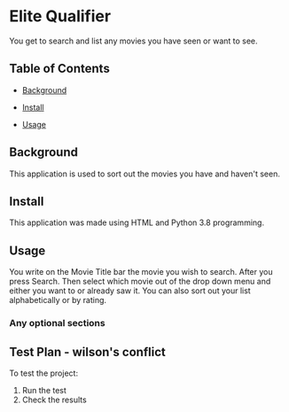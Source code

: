 # Elite Qualifier

You get to search and list any movies you have seen or want to see.

## Table of Contents

- [Background](#background)

- [Install](#install)

- [Usage](#usage)

## Background

This application is used to sort out the movies you have and haven't seen.

## Install

This application was made using HTML and Python 3.8 programming.

## Usage

You write on the Movie Title bar the movie you wish to search. After you press Search. Then select which movie out of the drop down menu and either you want to or already saw it. You can also sort out your list alphabetically or by rating.

### Any optional sections

## Test Plan - wilson's conflict

To test the project:

1. Run the test
2. Check the results
